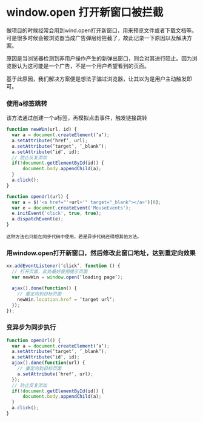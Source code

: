 # window.open 打开新窗口被拦截

做项目的时候经常会用到wind.open打开新窗口，用来预览文件或者下载文档等。可是很多时候会被浏览器当成广告弹层给拦截了，故此记录一下原因以及解决方案。

原因是当浏览器检测到非用户操作产生的新弹出窗口，则会对其进行阻止。因为浏览器认为这可能是一个广告，不是一个用户希望看到的页面。

基于此原因，我们解决方案便是想法子骗过浏览器，让其以为是用户主动触发即可。

### 使用a标签跳转
该方法通过创建一个a标签，再模拟点击事件，触发链接跳转

```javascript
function newWin(url, id) {  
  var a = document.createElement(‘a‘);  
  a.setAttribute(‘href‘, url);  
  a.setAttribute(‘target‘, ‘_blank‘);  
  a.setAttribute(‘id‘, id);  
  // 防止反复添加  
  if(!document.getElementById(id)) {                       
      document.body.appendChild(a);  
  }  
  a.click();  
}  

function openUrl(url) {
  var a = $('<a href="'+url+'" target="_blank"></a>')[0];
  var e = document.createEvent('MouseEvents');
  e.initEvent('click', true, true);
  a.dispatchEvent(e);
}
```

```
这种方法也只能在同步代码中使用，若是异步代码还得想其他方法。
```

### 用window.open打开新窗口，然后修改此窗口地址，达到重定向效果

```javascript
xx.addEventListener(‘click‘, function () {
  // 打开页面，此处最好使用提示页面
  var newWin = window.open(‘loading page‘);

  ajax().done(function() {
    // 重定向到目标页面
    newWin.location.href = ‘target url‘;
  });
});
```

### 变异步为同步执行

```javascript
function openUrl() {
  var a = document.createElement(‘a‘); 
  a.setAttribute(‘target‘, ‘_blank‘);  
  a.setAttribute(‘id‘, id); 
  ajax().done(function(url) {
    // 重定向到目标页面
    a.setAttribute(‘href‘, url);
  });
  // 防止反复添加  
  if(!document.getElementById(id)) {                       
      document.body.appendChild(a);  
  }  
  a.click(); 
}
```